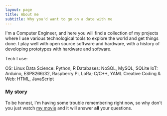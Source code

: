 ```yaml
---
layout: page
title: About me
subtitle: Why you'd want to go on a date with me
---
```

I'm a Computer Engineer, and here you will find a collection of my projects where I use various technological tools to explore the world and get things done.
I play well with open source software and hardware, with a history of developing prototypes with hardware and software.

Tech I use:

OS: Linux
Data Science: Python, R
Databases: NoSQL, MySQL, SQLite
IoT: Arduino, ESP8266/32, Raspberry Pi, LoRa; C/C++, YAML
Creative Coding & Web: HTML, JavaScript


### My story

To be honest, I'm having some trouble remembering right now, so why don't you just watch [my movie](https://en.wikipedia.org/wiki/The_Princess_Bride_%28film%29) and it will answer **all** your questions.
